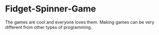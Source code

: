 # Fidget-Spinner-Game
The games are cool and everyone loves them. Making games can be very different from other types of programming.
